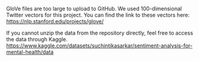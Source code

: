 GloVe files are too large to upload to GitHub. We used 100-dimensional Twitter vectors for this project. You can find the link to these vectors here: https://nlp.stanford.edu/projects/glove/ 

If you cannot unzip the data from the repository directly, feel free to access the data through Kaggle. https://www.kaggle.com/datasets/suchintikasarkar/sentiment-analysis-for-mental-health/data

